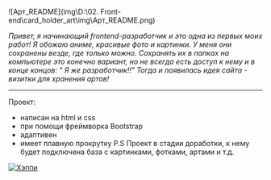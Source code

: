 
![Арт_README](img\D:\02. Front-end\card_holder_art\img\Арт_README.png)

_Привет, я начинающий frontend-разработчик и это одна из первых моих работ! Я обожаю аниме, красивые фото и картинки. У меня они сохранены везде, где только можно. Сохранять их в папках на компьютере это конечно вариант, но не всегда есть доступ к нему и в конце концов: " Я же разработчик!!" Тогда и появилась идея сайта - визитки для хранения артов!_
___
 Проект:
* написан на html и css 
* при помощи фреймворка Bootstrap
* адаптивен
* имеет плавную прокрутку
P.S Проект в стадии доработки, к нему будет подключена база с картинками, фотками, артами и т.д.


[![Хэппи](https://encrypted-tbn0.gstatic.com/images?q=tbn:ANd9GcR66LFVky5jphTfbS3CLJLP4AkFSUh2QmSPfg&usqp=CAU)](# "Рада вдохновлять!!!")
